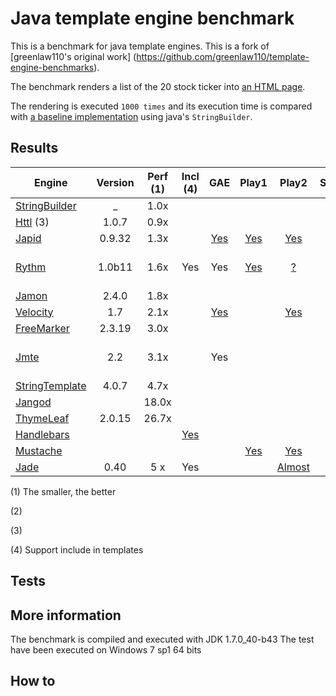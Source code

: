 # Java template engine benchmark
This is a benchmark for java template engines. 
This is a fork of [greenlaw110's original work] (https://github.com/greenlaw110/template-engine-benchmarks).

The benchmark renders a list of the 20 stock ticker into [an HTML page](https://rawgithub.com/PerfectCarl/template-engine-benchmarks/master/output/stringbuilder.html).

The rendering is executed `1000 times` and its execution time is compared with [a baseline implementation](stringbuilder.md) using java's `StringBuilder`.


## Results 

| Engine                                                 | Version     | Perf (1) | Incl (4) | GAE | Play1 | Play2 | Spring | Ninja | C# | Js | Notes | 
| -------------------------------------------------------|:-----------:|:--------:|:--------:|:---:|:-----:|:-----:|:------:|:-----:|:--:|:--:|:-----:|
| [StringBuilder](stringbuilder.md)                      |    _        |   1.0x   |          |     |       |       |        |       |    |    |       | 
| [Httl](httl.md)  (3)                                   |  1.0.7      |   0.9x   |          |     |       |       |        |       |    |    |       |
| [Japid](japid.md)                                      |  0.9.32     |   1.3x   |          |  [Yes](https://github.com/branaway/Japid/issues/61)   |  [Yes](http://www.playframework.com/modules/japid)     | [Yes](https://github.com/branaway/japid42)      |        |       |    |    |       |
| [Rythm](rythm.md)                                      |  1.0b11     |   1.6x   | Yes      | Yes | [Yes](https://github.com/greenlaw110/play-rythm) | [?](https://github.com/greenlaw110/Rythm/issues/204)| [Yes](https://github.com/greenlaw110/spring-rythm) | [Yes](https://github.com/ninjaframework/ninja-rythm)      |[Yes](http://haacked.com/archive/2011/01/06/razor-syntax-quick-reference.aspx/) | [Yes](https://github.com/kirbysayshi/vash)| Razor like syntax|
| [Jamon](jamon.md)                                      |  2.4.0      |   1.8x   |          |     |       |       |        |       |    |    |       |
| [Velocity](http://velocity.apache.org)                                |  1.7        |   2.1x   |          | [Yes](http://stackoverflow.com/questions/2014099/velocity-framework-on-google-app-engine)    |       | [Yes](https://github.com/Furyu/play-velocity-plugin)       | [Yes](http://docs.spring.io/spring/docs/3.0.0.M3/reference/html/ch17s04.html)       |       |    |    |       |
| [FreeMarker](freemarker.md)                            |  2.3.19     |   3.0x   |          |     |       |       |[Yes](http://docs.spring.io/spring/docs/3.0.0.M3/reference/html/ch17s04.html)      |       |    |    |       |
| [Jmte](https://code.google.com/p/jmte/)                |  2.2        |   3.1x   |          |Yes  |       |       |        |       |    |    | Last version 3.1      |
| [StringTemplate](http://www.stringtemplate.org/)                    |  4.0.7      |   4.7x   |          |     |       |       |        |       |    |    |       |
| [Jangod](jangod.md)                                    |             |  18.0x   |          |     |       |       |        |       |    |    |       |
| [ThymeLeaf](thymeleaf.md)                              |  2.0.15     |  26.7x   |          |     |       |       |        |       |    |    |       |
| [Handlebars](http://jknack.github.io/handlebars.java/) |             |          |  [Yes](http://jknack.github.io/handlebars.java/reuse.html)        |     |       |       |   [Yes](https://github.com/jknack/handlebars.java/tree/master/handlebars-springmvc)     |       |    | [Yes](http://handlebarsjs.com/) | |
| [Mustache](https://github.com/spullara/mustache.java/) |             |          |          |     | [Yes](http://www.playframework.com/modules/mustache)       |[Yes](https://github.com/julienba/play2-mustache)|        |[Yes](https://github.com/kpacha/ninja-mustache)       |    | [Yes](http://mustache.github.com/mustache.5.html/) | |
| [Jade](https://github.com/neuland/jade4j)              |    0.40     |    5 x   | Yes      |     |       | [Almost](http://stackoverflow.com/a/16917876/740464)|[Yes](https://github.com/neuland/spring-jade4j)|[Yes](https://github.com/mysu/jade4ninja)     | [Yes](http://stackoverflow.com/a/10569528/740464)| [Yes](http://jade-lang.com/) | |

(1) The smaller, the better

(2)

(3) 

(4) Support include in templates

## Tests

## More information 

The benchmark is compiled and executed with JDK 1.7.0_40-b43
The test have been executed on Windows 7 sp1 64 bits 

## How to 
